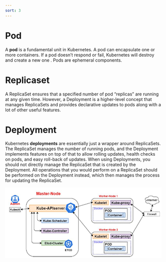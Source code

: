```yaml
---
sort: 3
---
```

# Pod
A **pod** is a fundamental unit  in Kubernetes. A pod can encapsulate one or more containers. 
If a pod doesn’t respond or fail, Kubernetes will destroy and create a new one . 
Pods are ephemeral components.


# Replicaset
A ReplicaSet ensures that a specified number of pod “replicas” are running at any given time. However, a Deployment is a higher-level concept that manages ReplicaSets and provides declarative updates to pods along with a lot of other useful features. 


# Deployment
Kubernetes **deployments** are essentially just a wrapper around ReplicaSets. The ReplicaSet manages the number of running pods, and the Deployment implements features on top of that to allow rolling updates, health checks on pods, and easy roll-back of updates.
When using Deployments, you should not directly manage the ReplicaSet that is created by the Deployment. All operations that you would perform on a ReplicaSet should be performed on the Deployment instead, which then manages the process for updating the ReplicaSet. 


![deployment ](https://raw.githubusercontent.com/yaswanthvarma/kubernetes/gh-pages/images/kubernetesArchitecture.JPG)




